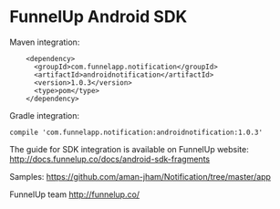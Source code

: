 FunnelUp Android SDK
=====================

Maven integration:

        <dependency>
          <groupId>com.funnelapp.notification</groupId>
          <artifactId>androidnotification</artifactId>
          <version>1.0.3</version>
          <type>pom</type>
        </dependency>

Gradle integration:

    compile 'com.funnelapp.notification:androidnotification:1.0.3'


The guide for SDK integration is available on FunnelUp website:  
http://docs.funnelup.co/docs/android-sdk-fragments

Samples:
https://github.com/aman-jham/Notification/tree/master/app

FunnelUp team
http://funnelup.co/
